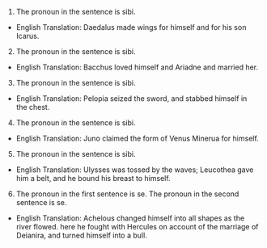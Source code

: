1. The pronoun in the sentence is sibi.
- English Translation: Daedalus made wings for himself and for his son Icarus.

2. The pronoun in the sentence is sibi.
- English Translation: Bacchus loved himself and Ariadne and married her.

3. The pronoun in the sentence is sibi.
- English Translation: Pelopia seized the sword, and stabbed himself in the chest.

4. The pronoun in the sentence is sibi.
- English Translation: Juno claimed the form of Venus Minerua for himself.

5. The pronoun in the sentence is sibi.
- English Translation: Ulysses was tossed by the waves; Leucothea gave him a belt, and he bound his breast to himself.

6. The pronoun in the first sentence is se. The pronoun in the second sentence is se.
- English Translation: Achelous changed himself into all shapes as the river flowed. here he fought with Hercules on account of the marriage of Deianira, and turned himself into a bull.
